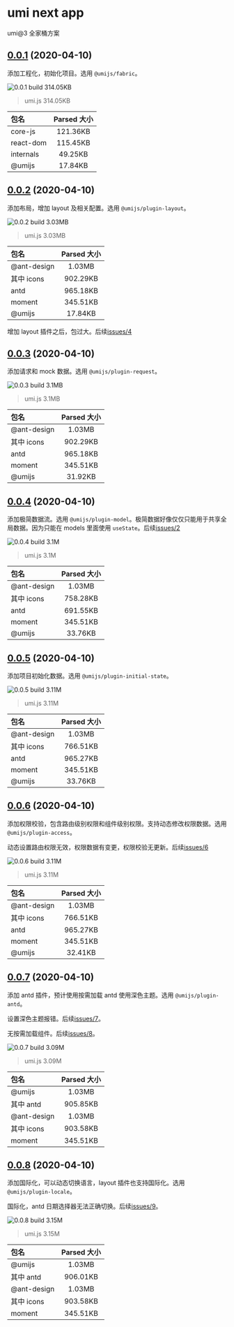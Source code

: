 # umi next app

umi@3 全家桶方案

## [0.0.1](https://github.com/umijs/next-app/tree/001fabric) (2020-04-10)

添加工程化，初始化项目。选用 `@umijs/fabric`。

![0.0.1 build 314.05KB](./analyze/20200410001.jpg)

> umi.js 314.05KB

| 包名      | Parsed 大小 |
| :-------- | :---------: |
| core-js   |  121.36KB   |
| react-dom |  115.45KB   |
| internals |   49.25KB   |
| @umijs    |   17.84KB   |

## [0.0.2](https://github.com/umijs/next-app/tree/002layout) (2020-04-10)

添加布局，增加 layout 及相关配置。选用 `@umijs/plugin-layout`。

![0.0.2 build 3.03MB](./analyze/20200410002.jpg)

> umi.js 3.03MB

| 包名        | Parsed 大小 |
| :---------- | :---------: |
| @ant-design |   1.03MB    |
| 其中 icons  |  902.29KB   |
| antd        |  965.18KB   |
| moment      |  345.51KB   |
| @umijs      |   17.84KB   |

增加 layout 插件之后，包过大。后续[issues/4](https://github.com/umijs/next-app/issues/4)

## [0.0.3](https://github.com/umijs/next-app/tree/003request) (2020-04-10)

添加请求和 mock 数据。选用 `@umijs/plugin-request`。

![0.0.3 build 3.1MB](./analyze/20200410003.jpg)

> umi.js 3.1MB

| 包名        | Parsed 大小 |
| :---------- | :---------: |
| @ant-design |   1.03MB    |
| 其中 icons  |  902.29KB   |
| antd        |  965.18KB   |
| moment      |  345.51KB   |
| @umijs      |   31.92KB   |

## [0.0.4](https://github.com/umijs/next-app/tree/004models) (2020-04-10)

添加极简数据流。选用 `@umijs/plugin-model`。极简数据好像仅仅只能用于共享全局数据。因为只能在 models 里面使用 `useState`。后续[issues/2](https://github.com/umijs/next-app/issues/2)

![0.0.4 build 3.1M](./analyze/20200410004.jpg)

> umi.js 3.1M

| 包名        | Parsed 大小 |
| :---------- | :---------: |
| @ant-design |   1.03MB    |
| 其中 icons  |  758.28KB   |
| antd        |  691.55KB   |
| moment      |  345.51KB   |
| @umijs      |   33.76KB   |

## [0.0.5]() (2020-04-10)

添加项目初始化数据。选用 `@umijs/plugin-initial-state`。

![0.0.5 build 3.11M](./analyze/20200410005.jpg)

> umi.js 3.11M

| 包名        | Parsed 大小 |
| :---------- | :---------: |
| @ant-design |   1.03MB    |
| 其中 icons  |  766.51KB   |
| antd        |  965.27KB   |
| moment      |  345.51KB   |
| @umijs      |   33.76KB   |

## [0.0.6]() (2020-04-10)

添加权限校验，包含路由级别权限和组件级别权限。支持动态修改权限数据。选用 `@umijs/plugin-access`。

动态设置路由权限无效，权限数据有变更，权限校验无更新。后续[issues/6](https://github.com/umijs/next-app/issues/6)

![0.0.6 build 3.11M](./analyze/20200410006.jpg)

> umi.js 3.11M

| 包名        | Parsed 大小 |
| :---------- | :---------: |
| @ant-design |   1.03MB    |
| 其中 icons  |  766.51KB   |
| antd        |  965.27KB   |
| moment      |  345.51KB   |
| @umijs      |   32.41KB   |

## [0.0.7]() (2020-04-10)

添加 antd 插件，预计使用按需加载 antd 使用深色主题。选用 `@umijs/plugin-antd`。

设置深色主题报错。后续[issues/7](https://github.com/umijs/next-app/issues/7)。

无按需加载组件。后续[issues/8](https://github.com/umijs/next-app/issues/8)。

![0.0.7 build 3.09M](./analyze/20200410007.jpg)

> umi.js 3.09M

| 包名        | Parsed 大小 |
| :---------- | :---------: |
| @umijs      |   1.03MB    |
| 其中 antd   |  905.85KB   |
| @ant-design |   1.03MB    |
| 其中 icons  |  903.58KB   |
| moment      |  345.51KB   |

## [0.0.8]() (2020-04-10)

添加国际化，可以动态切换语言，layout 插件也支持国际化。选用 `@umijs/plugin-locale`。

国际化，antd 日期选择器无法正确切换。后续[issues/9](https://github.com/umijs/next-app/issues/9)。

![0.0.8 build 3.15M](./analyze/20200410008.jpg)

> umi.js 3.15M

| 包名        | Parsed 大小 |
| :---------- | :---------: |
| @umijs      |   1.03MB    |
| 其中 antd   |  906.01KB   |
| @ant-design |   1.03MB    |
| 其中 icons  |  903.58KB   |
| moment      |  345.51KB   |
